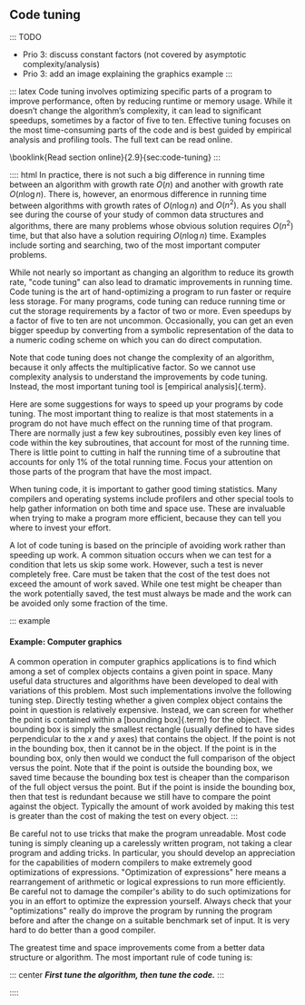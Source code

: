 
## Code tuning

::: TODO
- Prio 3: discuss constant factors (not covered by asymptotic complexity/analysis)
- Prio 3: add an image explaining the graphics example
:::

::: latex
Code tuning involves optimizing specific parts of a program to improve performance, often by reducing runtime or memory usage.
While it doesn’t change the algorithm’s complexity, it can lead to significant speedups, sometimes by a factor of five to ten.
Effective tuning focuses on the most time-consuming parts of the code and is best guided by empirical analysis and profiling tools.
The full text can be read online.

\booklink{Read section online}{2.9}{sec:code-tuning}
:::

:::: html
In practice, there is not such a big difference in running time between
an algorithm with growth rate $O(n)$ and another with growth rate
$O(n \log n)$. There is, however, an enormous difference in running
time between algorithms with growth rates of $O(n \log n)$ and
$O(n^2)$. As you shall see during the course of your study of
common data structures and algorithms, there are many problems whose
obvious solution requires $O(n^2)$ time, but that also have a
solution requiring $O(n \log n)$ time. Examples include sorting and
searching, two of the most important computer problems.

While not nearly so important as changing an algorithm to reduce its
growth rate, "code tuning" can also lead to dramatic improvements in
running time. Code tuning is the art of hand-optimizing a program to run
faster or require less storage. For many programs, code tuning can
reduce running time or cut the storage requirements by a factor of two
or more. Even speedups by a factor of five to ten are not uncommon.
Occasionally, you can get an even bigger speedup by converting from a
symbolic representation of the data to a numeric coding scheme on which
you can do direct computation.

Note that code tuning does not change the complexity of an algorithm, because it only affects the multiplicative factor.
So we cannot use complexity analysis to understand the improvements by code tuning.
Instead, the most important tuning tool is [empirical analysis]{.term}.

<!-- TODO
Give an example of this type of representational change.
-->

Here are some suggestions for ways to speed up your programs by code
tuning. The most important thing to realize is that most statements in a
program do not have much effect on the running time of that program.
There are normally just a few key subroutines, possibly even key lines
of code within the key subroutines, that account for most of the running
time. There is little point to cutting in half the running time of a
subroutine that accounts for only 1% of the total running time. Focus
your attention on those parts of the program that have the most impact.

When tuning code, it is important to gather good timing statistics. Many
compilers and operating systems include profilers and other special
tools to help gather information on both time and space use. These are
invaluable when trying to make a program more efficient, because they
can tell you where to invest your effort.

A lot of code tuning is based on the principle of avoiding work rather
than speeding up work. A common situation occurs when we can test for a
condition that lets us skip some work. However, such a test is never
completely free. Care must be taken that the cost of the test does not
exceed the amount of work saved. While one test might be cheaper than
the work potentially saved, the test must always be made and the work
can be avoided only some fraction of the time.

::: example
#### Example: Computer graphics

A common operation in computer graphics applications is to find which
among a set of complex objects contains a given point in space. Many
useful data structures and algorithms have been developed to deal with
variations of this problem. Most such implementations involve the
following tuning step. Directly testing whether a given complex object
contains the point in question is relatively expensive. Instead, we can
screen for whether the point is contained within a
[bounding box]{.term} for the object. The
bounding box is simply the smallest rectangle (usually defined to have
sides perpendicular to the $x$ and $y$ axes) that contains the object.
If the point is not in the bounding box, then it cannot be in the
object. If the point is in the bounding box, only then would we conduct
the full comparison of the object versus the point. Note that if the
point is outside the bounding box, we saved time because the bounding
box test is cheaper than the comparison of the full object versus the
point. But if the point is inside the bounding box, then that test is
redundant because we still have to compare the point against the object.
Typically the amount of work avoided by making this test is greater than
the cost of making the test on every object.
:::

Be careful not to use tricks that make the program unreadable. Most code
tuning is simply cleaning up a carelessly written program, not taking a
clear program and adding tricks. In particular, you should develop an
appreciation for the capabilities of modern compilers to make extremely
good optimizations of expressions. "Optimization of expressions" here
means a rearrangement of arithmetic or logical expressions to run more
efficiently. Be careful not to damage the compiler's ability to do such
optimizations for you in an effort to optimize the expression yourself.
Always check that your "optimizations" really do improve the program
by running the program before and after the change on a suitable
benchmark set of input. It is very hard to do better than a good compiler.

The greatest time and space improvements come from a better data
structure or algorithm. The most important rule of code tuning is:

::: center
***First tune the algorithm, then tune the code.***
:::

::::

